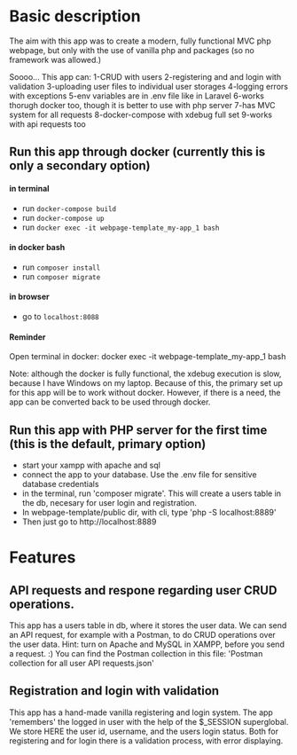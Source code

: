 
# Basic description

The aim with this app was to create a modern, fully functional MVC php webpage, but only with the use of
vanilla php and packages (so no framework was allowed.)

Soooo... This app can:
1-CRUD with users
2-registering and and login with validation
3-uploading user files to individual user storages
4-logging errors with exceptions
5-env variables are in .env file like in Laravel
6-works thorugh docker too, though it is better to use with php server
7-has MVC system for all requests
8-docker-compose with xdebug full set
9-works with api requests too

## Run this app through docker (currently this is only a secondary option)
 
 #### in terminal 
 - run `docker-compose build`
 - run `docker-compose up`
 - run `docker exec -it webpage-template_my-app_1 bash`
 
 #### in docker bash
 - run `composer install`
 - run `composer migrate`
 
 #### in browser
 - go to `localhost:8088`

#### Reminder
Open terminal in docker: docker exec -it webpage-template_my-app_1 bash

Note: although the docker is fully functional, the xdebug execution is slow, because I have Windows on my laptop. Because of this, the primary set up for this app will be to work without docker. However, 
if there is a need, the app can be converted back to be used through docker.


## Run this app with PHP server for the first time (this is the default, primary option)
- start your xampp with apache and sql
- connect the app to your database. Use the .env file for sensitive database credentials
- in the terminal, run 'composer migrate'. This will create a users table in the db, 
necesary for user login and registration.
- In webpage-template/public dir, with cli, type 'php -S localhost:8889'
- Then just go to http://localhost:8889



# Features

## API requests and respone regarding user CRUD operations.
This app has a users table in db, where it stores the user data. We can send an API request,
for example with a Postman, to do CRUD operations over the user data. Hint: turn on Apache and
MySQL in XAMPP, before you send a request. :)
You can find the Postman collection in this file: 
'Postman collection for all user API requests.json'

## Registration and login with validation
This app has a hand-made vanilla registering and login system. The app 'remembers' the logged in
user with the help of the $_SESSION superglobal. We store HERE the user id, username, and the users 
login status.
Both for registering and for login there is a validation process, with error displaying.

